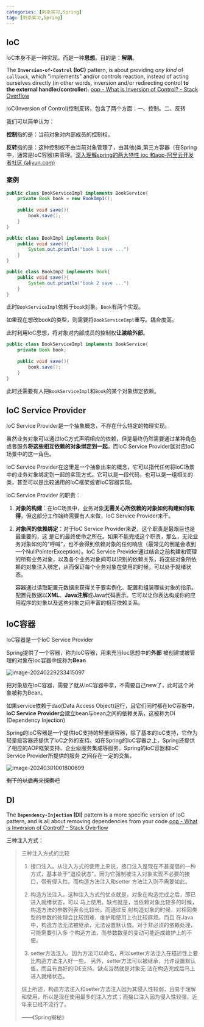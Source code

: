 ```yaml
---
categories: [刺杀实习,Spring]
tag: [刺杀实习,Spring]
---
```


## IoC

IoC本身不是一种实现，而是一种**思想**。目的是：**解耦**。

The **`Inversion-of-Control` (IoC)** pattern, is about providing *any kind* of `callback`, which "implements" and/or controls reaction, instead of acting ourselves directly (in other words, inversion and/or redirecting control **to the external handler/controller**). [oop - What is Inversion of Control? - Stack Overflow](https://stackoverflow.com/questions/3058/what-is-inversion-of-control)

IoC(Inversion of Control)控制反转，包含了两个方面：⼀、控制。⼆、反转

我们可以简单认为：

**控制**指的是：当前对象对内部成员的控制权。

**反转**指的是：这种控制权不由当前对象管理了，由其他(类,第三⽅容器（在Spring中，通常是IoC容器)来管理。[深入理解spring的两大特性 ioc 和aop-阿里云开发者社区 (aliyun.com)](https://developer.aliyun.com/article/1389830)

### 案例

```java
public class BookServiceImpl implements BookService{
    private Book book = new BookImp1();
    
	public void save(){
		book.save();
	}
}

public class BookImpl implements Book{
    public void save(){
        System.out.println("book 1 save ...")
    }
}

public class BookImp2 implements Book{
    public void save(){
        System.out.println("book 2 save ...")
    }
}

```

此时`BookServiceImpl`依赖于`book`对象。`Book`有两个实现。

如果现在想改book的类型，则需要将`BookServiceImpl`重写。耦合度高。

此时利用IoC思想，将对象对内部成员的控制权**让渡给外部**。

```java
public class BookServiceImpl implements BookService{
    private Book book;
    
	public void save(){
		book.save();
	}
}
```

此时还需要有人把`BookServiceImpl`和`Book`的某个对象绑定依赖。

## IoC Service Provider

IoC Service Provider是一个抽象概念，不存在什么特定的物理实现。

虽然业务对象可以通过IoC方式声明相应的依赖，但是最终仍然需要通过某种角色或者服务**将这些相互依赖的对象绑定到一起**，而IoC Service Provider就对应IoC场景中的这一角色。  

IoC Service Provider在这里是一个抽象出来的概念，它可以指代任何将IoC场景中的业务对象绑定到一起的实现方式。它可以是一段代码，也可以是一组相关的类，甚至可以是比较通用的IoC框架或者IoC容器实现。

IoC Service Provider 的职责：

1. **对象的构建**：在IoC场景中，业务对象**无需关心所依赖的对象如何构建如何取得**，但这部分工作始终需要有人来做，IoC Service Provider来干。

2. **对象间的依赖绑定**：对于IoC Service Provider来说，这个职责是最艰巨也是最重要的，这 是它的最终使命之所在。如果不能完成这个职责，那么，无论业务对象如何的“呼喊”，也不会得到依赖对象的任何响应（最常见的倒是会收到一个NullPointerException）。IoC Service  Provider通过结合之前构建和管理的所有业务对象，以及各个业务对象间可以识别的依赖关系，将这些对象所依赖的对象注入绑定，从而保证每个业务对象在使用的时候，可以处于就绪状态。 

   容器通过读取配置元数据来获得关于要实例化、配置和组装哪些对象的指示。配置元数据以**XML**、**Java注解**或Java代码表示。它可以让你表达构成你的应用程序的对象以及这些对象之间丰富的相互依赖关系。

## IoC容器

IoC容器是一个IoC Service Provider

Spring提供了一个容器，称为IoC容器，用来充当Ioc思想中的**外部**
被创建或被管理的对象在Ioc容器中统称为**Bean**

![image-20240229233415097](https://salieri-typora.oss-cn-shanghai.aliyuncs.com/img/markdown/image-20240229233415097.png)

把对象放在IoC容器，需要了就从IoC容器中拿，不需要自己new了，此时这个对象被称为Bean。

如果service依赖于dao(Data Access Object)运行，且它们同时都在IoC容器中，**IoC Service Provider**会建立bean与bean之间的依赖关系，这被称为DI (Dependency Injection)

Spring的IoC容器是一个提供IoC支持的轻量级容器，除了基本的IoC支持，它作为轻量级容器还提供了IoC之外的支持。如在Spring的IoC容器之上，Spring还提供了相应的AOP框架支持、企业级服务集成等服务。Spring的IoC容器和IoC Service Provider所提供的服务 之间存在一定的交集。

![image-20240301001800699](https://salieri-typora.oss-cn-shanghai.aliyuncs.com/img/markdown/image-20240301001800699.png)

~~剩下的以后再来探索吧~~

## DI

The **`Dependency-Injection` (DI)** pattern is a more specific version of IoC pattern, and is all about removing dependencies from your code.[oop - What is Inversion of Control? - Stack Overflow](https://stackoverflow.com/questions/3058/what-is-inversion-of-control)

三种注入方式：

>三种注入方式的比较  
>
>1. 接口注入。从注入方式的使用上来说，接口注入是现在不甚提倡的一种方式，基本处于“退役状态”。因为它强制被注入对象实现不必要的接口，带有侵入性。而构造方法注入和setter 方法注入则不需要如此。
>
>2. 构造方法注入。这种注入方式的优点就是，对象在构造完成之后，即已进入就绪状态，可以 马上使用。缺点就是，当依赖对象比较多的时候，构造方法的参数列表会比较长。而通过反 射构造对象的时候，对相同类型的参数的处理会比较困难，维护和使用上也比较麻烦。而且 在Java中，构造方法无法被继承，无法设置默认值。对于非必须的依赖处理，可能需要引入多 个构造方法，而参数数量的变动可能造成维护上的不便。
>
>3. setter方法注入。因为方法可以命名，所以setter方法注入在描述性上要比构造方法注入好一些。 另外，setter方法可以被继承，允许设置默认值，而且有良好的IDE支持。缺点当然就是对象无 法在构造完成后马上进入就绪状态。 
>
>
>
> 综上所述，构造方法注入和setter方法注入因为其侵入性较弱，且易于理解和使用，所以是现在使用最多的注入方式；而接口注入因为侵入性较强，近年来已经不流行了。
>
>——《Spring揭秘》

